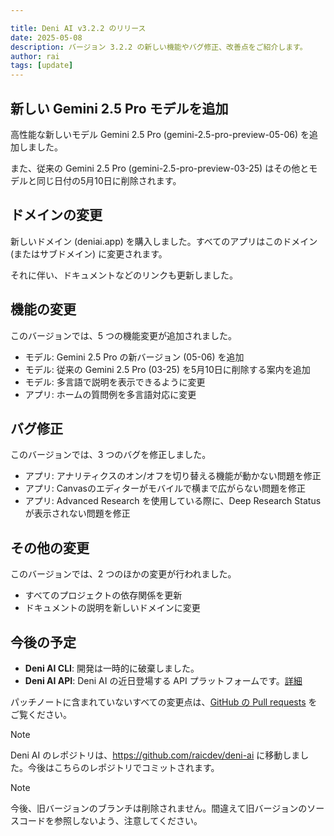 ```yaml
---

title: Deni AI v3.2.2 のリリース
date: 2025-05-08
description: バージョン 3.2.2 の新しい機能やバグ修正、改善点をご紹介します。
author: rai
tags: [update]
---
```


## 新しい Gemini 2.5 Pro モデルを追加

高性能な新しいモデル Gemini 2.5 Pro (gemini-2.5-pro-preview-05-06) を追加しました。

また、従来の Gemini 2.5 Pro (gemini-2.5-pro-preview-03-25) はその他とモデルと同じ日付の5月10日に削除されます。

## ドメインの変更

新しいドメイン (deniai.app) を購入しました。すべてのアプリはこのドメイン (またはサブドメイン) に変更されます。

それに伴い、ドキュメントなどのリンクも更新しました。

## 機能の変更

このバージョンでは、5 つの機能変更が追加されました。

- モデル: Gemini 2.5 Pro の新バージョン (05-06) を追加
- モデル: 従来の Gemini 2.5 Pro (03-25) を5月10日に削除する案内を追加
- モデル: 多言語で説明を表示できるように変更
- アプリ: ホームの質問例を多言語対応に変更

## バグ修正

このバージョンでは、3 つのバグを修正しました。

- アプリ: アナリティクスのオン/オフを切り替える機能が動かない問題を修正
- アプリ: Canvasのエディターがモバイルで横まで広がらない問題を修正
- アプリ: Advanced Research を使用している際に、Deep Research Status が表示されない問題を修正

## その他の変更

このバージョンでは、2 つのほかの変更が行われました。

- すべてのプロジェクトの依存関係を更新
- ドキュメントの説明を新しいドメインに変更

## 今後の予定

- **Deni AI CLI**: 開発は一時的に破棄しました。
- **Deni AI API**: Deni AI の近日登場する API プラットフォームです。[詳細](/ja/blog/posts/deni-ai-api-preview)

パッチノートに含まれていないすべての変更点は、[GitHub の Pull requests](https://github.com/raicdev/deni-ai/pull/37) をご覧ください。

> [!NOTE]
> Deni AI のレポジトリは、https://github.com/raicdev/deni-ai に移動しました。今後はこちらのレポジトリでコミットされます。

> [!NOTE]
> 今後、旧バージョンのブランチは削除されません。間違えて旧バージョンのソースコードを参照しないよう、注意してください。
